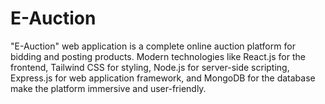 # E-Auction
"E-Auction" web application is a complete online auction platform for bidding and posting products. Modern technologies like React.js for the frontend, Tailwind CSS for styling, Node.js for server-side scripting, Express.js for web application framework, and MongoDB for the database make the platform immersive and user-friendly. 
